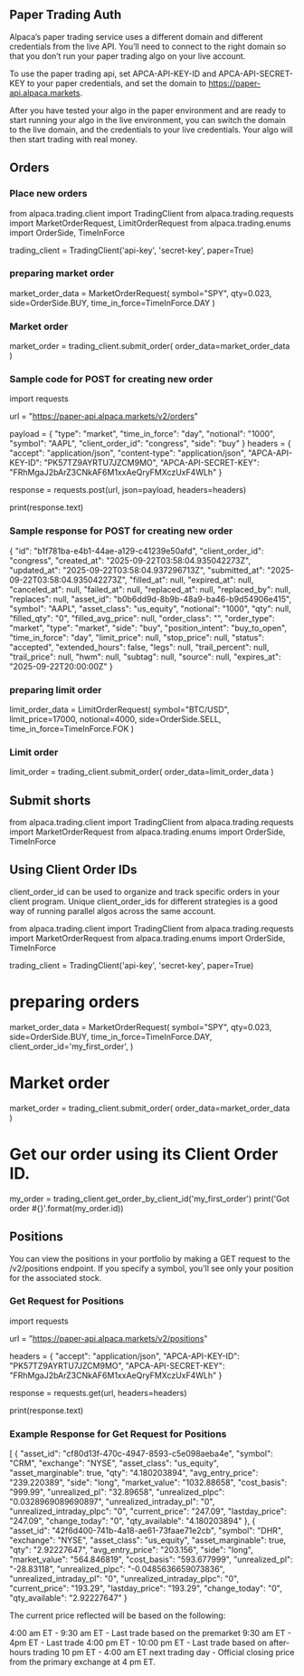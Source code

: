 ## Paper Trading Auth
Alpaca’s paper trading service uses a different domain and different credentials from the live API. You’ll need to connect to the right domain so that you don’t run your paper trading algo on your live account.

To use the paper trading api, set APCA-API-KEY-ID and APCA-API-SECRET-KEY to your paper credentials, and set the domain to https://paper-api.alpaca.markets.

After you have tested your algo in the paper environment and are ready to start running your algo in the live environment, you can switch the domain to the live domain, and the credentials to your live credentials. Your algo will then start trading with real money.

## Orders

### Place new orders
from alpaca.trading.client import TradingClient
from alpaca.trading.requests import MarketOrderRequest, LimitOrderRequest
from alpaca.trading.enums import OrderSide, TimeInForce

trading_client = TradingClient('api-key', 'secret-key', paper=True)

### preparing market order
market_order_data = MarketOrderRequest(
                    symbol="SPY",
                    qty=0.023,
                    side=OrderSide.BUY,
                    time_in_force=TimeInForce.DAY
                    )

### Market order
market_order = trading_client.submit_order(
                order_data=market_order_data
               )

### Sample code for POST for creating new order

import requests

url = "https://paper-api.alpaca.markets/v2/orders"

payload = {
    "type": "market",
    "time_in_force": "day",
    "notional": "1000",
    "symbol": "AAPL",
    "client_order_id": "congress",
    "side": "buy"
}
headers = {
    "accept": "application/json",
    "content-type": "application/json",
    "APCA-API-KEY-ID": "PK57TZ9AYRTU7JZCM9MO",
    "APCA-API-SECRET-KEY": "FRhMgaJ2bArZ3CNkAF6M1xxAeQryFMXczUxF4WLh"
}

response = requests.post(url, json=payload, headers=headers)

print(response.text)

### Sample response for POST for creating new order
{
  "id": "b1f781ba-e4b1-44ae-a129-c41239e50afd",
  "client_order_id": "congress",
  "created_at": "2025-09-22T03:58:04.935042273Z",
  "updated_at": "2025-09-22T03:58:04.937296713Z",
  "submitted_at": "2025-09-22T03:58:04.935042273Z",
  "filled_at": null,
  "expired_at": null,
  "canceled_at": null,
  "failed_at": null,
  "replaced_at": null,
  "replaced_by": null,
  "replaces": null,
  "asset_id": "b0b6dd9d-8b9b-48a9-ba46-b9d54906e415",
  "symbol": "AAPL",
  "asset_class": "us_equity",
  "notional": "1000",
  "qty": null,
  "filled_qty": "0",
  "filled_avg_price": null,
  "order_class": "",
  "order_type": "market",
  "type": "market",
  "side": "buy",
  "position_intent": "buy_to_open",
  "time_in_force": "day",
  "limit_price": null,
  "stop_price": null,
  "status": "accepted",
  "extended_hours": false,
  "legs": null,
  "trail_percent": null,
  "trail_price": null,
  "hwm": null,
  "subtag": null,
  "source": null,
  "expires_at": "2025-09-22T20:00:00Z"
}

### preparing limit order
limit_order_data = LimitOrderRequest(
                    symbol="BTC/USD",
                    limit_price=17000,
                    notional=4000,
                    side=OrderSide.SELL,
                    time_in_force=TimeInForce.FOK
                   )

### Limit order
limit_order = trading_client.submit_order(
                order_data=limit_order_data
              )


## Submit shorts
from alpaca.trading.client import TradingClient
from alpaca.trading.requests import MarketOrderRequest
from alpaca.trading.enums import OrderSide, TimeInForce

## Using Client Order IDs

client_order_id can be used to organize and track specific orders in your client program. Unique client_order_ids for different strategies is a good way of running parallel algos across the same account.

from alpaca.trading.client import TradingClient
from alpaca.trading.requests import MarketOrderRequest
from alpaca.trading.enums import OrderSide, TimeInForce

trading_client = TradingClient('api-key', 'secret-key', paper=True)

# preparing orders
market_order_data = MarketOrderRequest(
                    symbol="SPY",
                    qty=0.023,
                    side=OrderSide.BUY,
                    time_in_force=TimeInForce.DAY,
                    client_order_id='my_first_order',
                    )

# Market order
market_order = trading_client.submit_order(
                order_data=market_order_data
               )

# Get our order using its Client Order ID.
my_order = trading_client.get_order_by_client_id('my_first_order')
print('Got order #{}'.format(my_order.id))

## Positions
You can view the positions in your portfolio by making a GET request to the /v2/positions endpoint. If you specify a symbol, you’ll see only your position for the associated stock.

### Get Request for Positions
import requests

url = "https://paper-api.alpaca.markets/v2/positions"

headers = {
    "accept": "application/json",
    "APCA-API-KEY-ID": "PK57TZ9AYRTU7JZCM9MO",
    "APCA-API-SECRET-KEY": "FRhMgaJ2bArZ3CNkAF6M1xxAeQryFMXczUxF4WLh"
}

response = requests.get(url, headers=headers)

print(response.text)

### Example Response for Get Request for Positions

[
  {
    "asset_id": "cf80d13f-470c-4947-8593-c5e098aeba4e",
    "symbol": "CRM",
    "exchange": "NYSE",
    "asset_class": "us_equity",
    "asset_marginable": true,
    "qty": "4.180203894",
    "avg_entry_price": "239.220389",
    "side": "long",
    "market_value": "1032.88658",
    "cost_basis": "999.99",
    "unrealized_pl": "32.89658",
    "unrealized_plpc": "0.0328969089690897",
    "unrealized_intraday_pl": "0",
    "unrealized_intraday_plpc": "0",
    "current_price": "247.09",
    "lastday_price": "247.09",
    "change_today": "0",
    "qty_available": "4.180203894"
  },
  {
    "asset_id": "42f6d400-741b-4a18-ae61-73faae71e2cb",
    "symbol": "DHR",
    "exchange": "NYSE",
    "asset_class": "us_equity",
    "asset_marginable": true,
    "qty": "2.92227647",
    "avg_entry_price": "203.156",
    "side": "long",
    "market_value": "564.846819",
    "cost_basis": "593.677999",
    "unrealized_pl": "-28.83118",
    "unrealized_plpc": "-0.0485636659073836",
    "unrealized_intraday_pl": "0",
    "unrealized_intraday_plpc": "0",
    "current_price": "193.29",
    "lastday_price": "193.29",
    "change_today": "0",
    "qty_available": "2.92227647"
  }

The current price reflected will be based on the following:

4:00 am ET - 9:30 am ET - Last trade based on the premarket
9:30 am ET - 4pm ET - Last trade
4:00 pm ET - 10:00 pm ET - Last trade based on after-hours trading
10 pm ET - 4:00 am ET next trading day - Official closing price from the primary exchange at 4 pm ET.